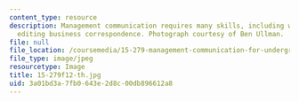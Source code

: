 ```yaml
---
content_type: resource
description: Management communication requires many skills, including writing and
  editing business correspondence. Photograph courtesy of Ben Ullman.
file: null
file_location: /coursemedia/15-279-management-communication-for-undergraduates-fall-2012/3a01bd3a7fb0643e2d8c00db896612a8_15-279f12-th.jpg
file_type: image/jpeg
resourcetype: Image
title: 15-279f12-th.jpg
uid: 3a01bd3a-7fb0-643e-2d8c-00db896612a8
---
```

